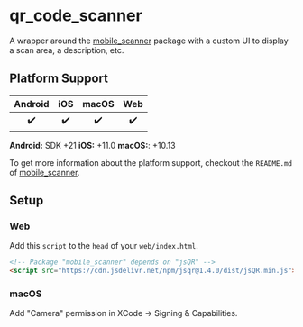 # qr_code_scanner

A wrapper around the [mobile_scanner](https://pub.dev/packages/mobile_scanner)
package with a custom UI to display a scan area, a description, etc.

## Platform Support

| Android | iOS | macOS | Web |
| :-----: | :-: | :---: | :-: |
|   ✔️     |  ✔️  |   ✔️   |  ✔️  |

**Android:** SDK +21
**iOS:** +11.0
**macOS:**: +10.13

To get more information about the platform support, checkout the `README.md` of
[mobile_scanner](https://github.com/juliansteenbakker/mobile_scanner).

## Setup

### Web

Add this `script` to the `head` of your `web/index.html`.
```html
<!-- Package "mobile_scanner" depends on "jsQR" -->
<script src="https://cdn.jsdelivr.net/npm/jsqr@1.4.0/dist/jsQR.min.js"></script>
```

### macOS

Add "Camera" permission in XCode -> Signing & Capabilities.